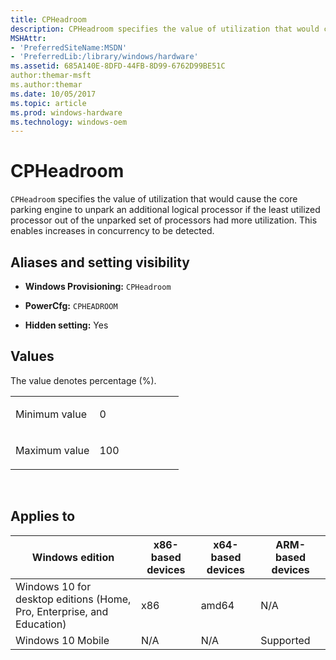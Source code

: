 ```yaml
---
title: CPHeadroom
description: CPHeadroom specifies the value of utilization that would cause the core parking engine to unpark an additional logical processor if the least utilized processor out of the unparked set of processors had more utilization.
MSHAttr:
- 'PreferredSiteName:MSDN'
- 'PreferredLib:/library/windows/hardware'
ms.assetid: 685A140E-8DFD-44FB-8D99-6762D99BE51C
author:themar-msft
ms.author:themar
ms.date: 10/05/2017
ms.topic: article
ms.prod: windows-hardware
ms.technology: windows-oem
---
```


# CPHeadroom


`CPHeadroom` specifies the value of utilization that would cause the core parking engine to unpark an additional logical processor if the least utilized processor out of the unparked set of processors had more utilization. This enables increases in concurrency to be detected.

## <span id="Aliases_and_setting_visibility"></span><span id="aliases_and_setting_visibility"></span><span id="ALIASES_AND_SETTING_VISIBILITY"></span>Aliases and setting visibility


-   **Windows Provisioning:** `CPHeadroom`

-   **PowerCfg:** `CPHEADROOM`

-   **Hidden setting:** Yes

## <span id="Values"></span><span id="values"></span><span id="VALUES"></span>Values


The value denotes percentage (%).

<table>
<colgroup>
<col width="50%" />
<col width="50%" />
</colgroup>
<tbody>
<tr class="odd">
<td><p>Minimum value</p></td>
<td><p>0</p></td>
</tr>
<tr class="even">
<td><p>Maximum value</p></td>
<td><p>100</p></td>
</tr>
</tbody>
</table>

 

## <span id="Applies_to"></span><span id="applies_to"></span><span id="APPLIES_TO"></span>Applies to


| Windows edition                                                        | x86-based devices | x64-based devices | ARM-based devices |
|------------------------------------------------------------------------|-------------------|-------------------|-------------------|
| Windows 10 for desktop editions (Home, Pro, Enterprise, and Education) | x86               | amd64             | N/A               |
| Windows 10 Mobile                                                      | N/A               | N/A               | Supported         |

